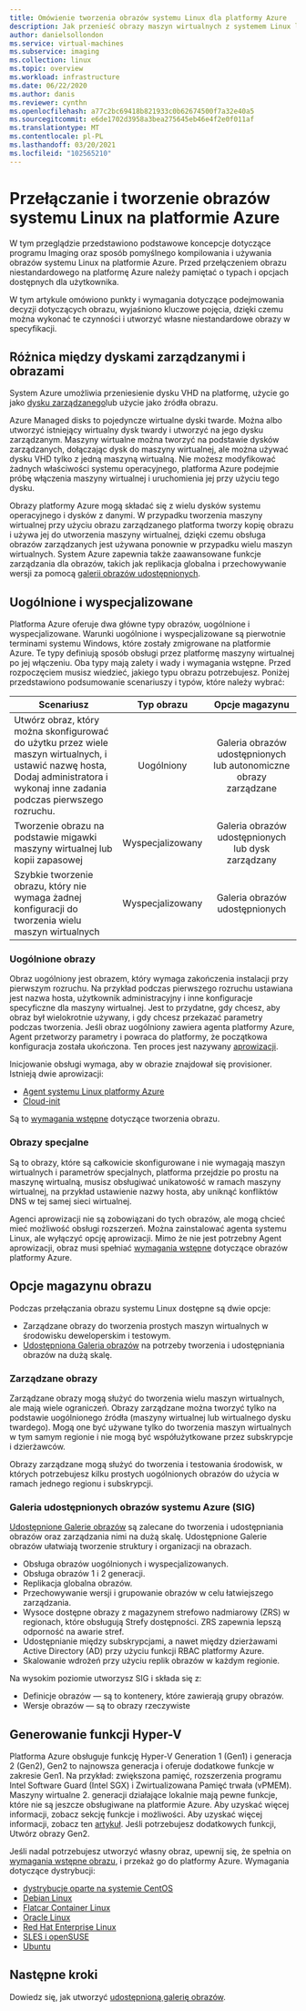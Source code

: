 ```yaml
---
title: Omówienie tworzenia obrazów systemu Linux dla platformy Azure
description: Jak przenieść obrazy maszyn wirtualnych z systemem Linux lub utworzyć nowe obrazy do użycia na platformie Azure.
author: danielsollondon
ms.service: virtual-machines
ms.subservice: imaging
ms.collection: linux
ms.topic: overview
ms.workload: infrastructure
ms.date: 06/22/2020
ms.author: danis
ms.reviewer: cynthn
ms.openlocfilehash: a77c2bc69418b821933c0b62674500f7a32e40a5
ms.sourcegitcommit: e6de1702d3958a3bea275645eb46e4f2e0f011af
ms.translationtype: MT
ms.contentlocale: pl-PL
ms.lasthandoff: 03/20/2021
ms.locfileid: "102565210"
---
```

# <a name="bringing-and-creating-linux-images-in-azure"></a>Przełączanie i tworzenie obrazów systemu Linux na platformie Azure

W tym przeglądzie przedstawiono podstawowe koncepcje dotyczące programu Imaging oraz sposób pomyślnego kompilowania i używania obrazów systemu Linux na platformie Azure. Przed przełączeniem obrazu niestandardowego na platformę Azure należy pamiętać o typach i opcjach dostępnych dla użytkownika.

W tym artykule omówiono punkty i wymagania dotyczące podejmowania decyzji dotyczących obrazu, wyjaśniono kluczowe pojęcia, dzięki czemu można wykonać te czynności i utworzyć własne niestandardowe obrazy w specyfikacji.

## <a name="difference-between-managed-disks-and-images"></a>Różnica między dyskami zarządzanymi i obrazami


System Azure umożliwia przeniesienie dysku VHD na platformę, użycie go jako [dysku zarządzanego](../faq-for-disks.md#managed-disks)lub użycie jako źródła obrazu. 

Azure Managed disks to pojedyncze wirtualne dyski twarde. Można albo utworzyć istniejący wirtualny dysk twardy i utworzyć na jego dysku zarządzanym. Maszyny wirtualne można tworzyć na podstawie dysków zarządzanych, dołączając dysk do maszyny wirtualnej, ale można używać dysku VHD tylko z jedną maszyną wirtualną. Nie możesz modyfikować żadnych właściwości systemu operacyjnego, platforma Azure podejmie próbę włączenia maszyny wirtualnej i uruchomienia jej przy użyciu tego dysku. 

Obrazy platformy Azure mogą składać się z wielu dysków systemu operacyjnego i dysków z danymi. W przypadku tworzenia maszyny wirtualnej przy użyciu obrazu zarządzanego platforma tworzy kopię obrazu i używa jej do utworzenia maszyny wirtualnej, dzięki czemu obsługa obrazów zarządzanych jest używana ponownie w przypadku wielu maszyn wirtualnych. System Azure zapewnia także zaawansowane funkcje zarządzania dla obrazów, takich jak replikacja globalna i przechowywanie wersji za pomocą [galerii obrazów udostępnionych](../shared-image-galleries.md). 



## <a name="generalized-and-specialized"></a>Uogólnione i wyspecjalizowane

Platforma Azure oferuje dwa główne typy obrazów, uogólnione i wyspecjalizowane. Warunki uogólnione i wyspecjalizowane są pierwotnie terminami systemu Windows, które zostały zmigrowane na platformie Azure. Te typy definiują sposób obsługi przez platformę maszyny wirtualnej po jej włączeniu. Oba typy mają zalety i wady i wymagania wstępne. Przed rozpoczęciem musisz wiedzieć, jakiego typu obrazu potrzebujesz. Poniżej przedstawiono podsumowanie scenariuszy i typów, które należy wybrać:

| Scenariusz      | Typ obrazu  | Opcje magazynu |
| ------------- |:-------------:| :-------------:| 
| Utwórz obraz, który można skonfigurować do użytku przez wiele maszyn wirtualnych, i ustawić nazwę hosta, Dodaj administratora i wykonaj inne zadania podczas pierwszego rozruchu. | Uogólniony | Galeria obrazów udostępnionych lub autonomiczne obrazy zarządzane |
| Tworzenie obrazu na podstawie migawki maszyny wirtualnej lub kopii zapasowej | Wyspecjalizowany |Galeria obrazów udostępnionych lub dysk zarządzany |
| Szybkie tworzenie obrazu, który nie wymaga żadnej konfiguracji do tworzenia wielu maszyn wirtualnych |Wyspecjalizowany |Galeria obrazów udostępnionych |


### <a name="generalized-images"></a>Uogólnione obrazy

Obraz uogólniony jest obrazem, który wymaga zakończenia instalacji przy pierwszym rozruchu. Na przykład podczas pierwszego rozruchu ustawiana jest nazwa hosta, użytkownik administracyjny i inne konfiguracje specyficzne dla maszyny wirtualnej. Jest to przydatne, gdy chcesz, aby obraz był wielokrotnie używany, i gdy chcesz przekazać parametry podczas tworzenia. Jeśli obraz uogólniony zawiera agenta platformy Azure, Agent przetworzy parametry i powraca do platformy, że początkowa konfiguracja została ukończona. Ten proces jest nazywany [aprowizacji](./provisioning.md). 

Inicjowanie obsługi wymaga, aby w obrazie znajdował się provisioner. Istnieją dwie aprowizacji:
- [Agent systemu Linux platformy Azure](../extensions/agent-linux.md)
- [Cloud-init](./using-cloud-init.md)

Są to [wymagania wstępne](./create-upload-generic.md) dotyczące tworzenia obrazu.


### <a name="specialized-images"></a>Obrazy specjalne
Są to obrazy, które są całkowicie skonfigurowane i nie wymagają maszyn wirtualnych i parametrów specjalnych, platforma przejdzie po prostu na maszynę wirtualną, musisz obsługiwać unikatowość w ramach maszyny wirtualnej, na przykład ustawienie nazwy hosta, aby uniknąć konfliktów DNS w tej samej sieci wirtualnej. 

Agenci aprowizacji nie są zobowiązani do tych obrazów, ale mogą chcieć mieć możliwość obsługi rozszerzeń. Można zainstalować agenta systemu Linux, ale wyłączyć opcję aprowizacji. Mimo że nie jest potrzebny Agent aprowizacji, obraz musi spełniać [wymagania wstępne](./create-upload-generic.md)  dotyczące obrazów platformy Azure.


## <a name="image-storage-options"></a>Opcje magazynu obrazu
Podczas przełączania obrazu systemu Linux dostępne są dwie opcje:

- Zarządzane obrazy do tworzenia prostych maszyn wirtualnych w środowisku deweloperskim i testowym.
- [Udostępniona Galeria obrazów](../shared-image-galleries.md) na potrzeby tworzenia i udostępniania obrazów na dużą skalę.


### <a name="managed-images"></a>Zarządzane obrazy

Zarządzane obrazy mogą służyć do tworzenia wielu maszyn wirtualnych, ale mają wiele ograniczeń. Obrazy zarządzane można tworzyć tylko na podstawie uogólnionego źródła (maszyny wirtualnej lub wirtualnego dysku twardego). Mogą one być używane tylko do tworzenia maszyn wirtualnych w tym samym regionie i nie mogą być współużytkowane przez subskrypcje i dzierżawców.

Obrazy zarządzane mogą służyć do tworzenia i testowania środowisk, w których potrzebujesz kilku prostych uogólnionych obrazów do użycia w ramach jednego regionu i subskrypcji. 

### <a name="azure-shared-image-gallery-sig"></a>Galeria udostępnionych obrazów systemu Azure (SIG)

[Udostępnione Galerie obrazów](../shared-image-galleries.md) są zalecane do tworzenia i udostępniania obrazów oraz zarządzania nimi na dużą skalę. Udostępnione Galerie obrazów ułatwiają tworzenie struktury i organizacji na obrazach.  

- Obsługa obrazów uogólnionych i wyspecjalizowanych.
- Obsługa obrazów 1 i 2 generacji.
- Replikacja globalna obrazów.
- Przechowywanie wersji i grupowanie obrazów w celu łatwiejszego zarządzania.
- Wysoce dostępne obrazy z magazynem strefowo nadmiarowy (ZRS) w regionach, które obsługują Strefy dostępności. ZRS zapewnia lepszą odporność na awarie stref.
- Udostępnianie między subskrypcjami, a nawet między dzierżawami Active Directory (AD) przy użyciu funkcji RBAC platformy Azure.
- Skalowanie wdrożeń przy użyciu replik obrazów w każdym regionie.

Na wysokim poziomie utworzysz SIG i składa się z:
- Definicje obrazów — są to kontenery, które zawierają grupy obrazów.
- Wersje obrazów — są to obrazy rzeczywiste



## <a name="hyper-v-generation"></a>Generowanie funkcji Hyper-V

Platforma Azure obsługuje funkcję Hyper-V Generation 1 (Gen1) i generacja 2 (Gen2), Gen2 to najnowsza generacja i oferuje dodatkowe funkcje w zakresie Gen1. Na przykład: zwiększona pamięć, rozszerzenia programu Intel Software Guard (Intel SGX) i Zwirtualizowana Pamięć trwała (vPMEM). Maszyny wirtualne 2. generacji działające lokalnie mają pewne funkcje, które nie są jeszcze obsługiwane na platformie Azure. Aby uzyskać więcej informacji, zobacz sekcję funkcje i możliwości. Aby uzyskać więcej informacji, zobacz ten [artykuł](../generation-2.md). Jeśli potrzebujesz dodatkowych funkcji, Utwórz obrazy Gen2.

Jeśli nadal potrzebujesz utworzyć własny obraz, upewnij się, że spełnia on [wymagania wstępne obrazu](./create-upload-generic.md), i przekaż go do platformy Azure. Wymagania dotyczące dystrybucji:


- [dystrybucje oparte na systemie CentOS](create-upload-centos.md)
- [Debian Linux](debian-create-upload-vhd.md)
- [Flatcar Container Linux](flatcar-create-upload-vhd.md)
- [Oracle Linux](oracle-create-upload-vhd.md)
- [Red Hat Enterprise Linux](redhat-create-upload-vhd.md)
- [SLES i openSUSE](suse-create-upload-vhd.md)
- [Ubuntu](create-upload-ubuntu.md)


## <a name="next-steps"></a>Następne kroki

Dowiedz się, jak utworzyć [udostępnioną galerię obrazów](tutorial-custom-images.md).
